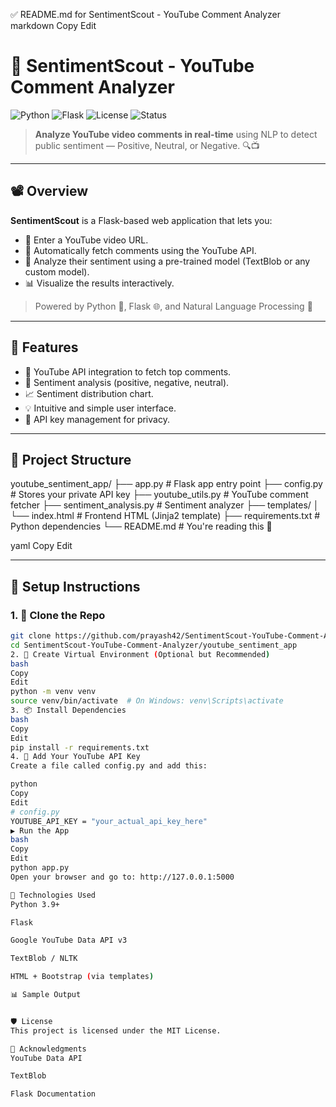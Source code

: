✅ README.md for SentimentScout - YouTube Comment Analyzer
markdown
Copy
Edit
# 🎯 SentimentScout - YouTube Comment Analyzer

![Python](https://img.shields.io/badge/Python-3.9%2B-blue.svg)
![Flask](https://img.shields.io/badge/Framework-Flask-lightgreen)
![License](https://img.shields.io/badge/License-MIT-yellow.svg)
![Status](https://img.shields.io/badge/Status-Active-brightgreen)

> **Analyze YouTube video comments in real-time** using NLP to detect public sentiment — Positive, Neutral, or Negative. 🔍📺

---

## 📽️ Overview

**SentimentScout** is a Flask-based web application that lets you:
- 🔑 Enter a YouTube video URL.
- 🧠 Automatically fetch comments using the YouTube API.
- 💬 Analyze their sentiment using a pre-trained model (TextBlob or any custom model).
- 📊 Visualize the results interactively.

> Powered by Python 🐍, Flask 🌐, and Natural Language Processing 🧠

---

## 🚀 Features

- 🎥 YouTube API integration to fetch top comments.
- 🤖 Sentiment analysis (positive, negative, neutral).
- 📈 Sentiment distribution chart.
- 💡 Intuitive and simple user interface.
- 🔐 API key management for privacy.

---

## 📁 Project Structure

youtube_sentiment_app/
├── app.py # Flask app entry point
├── config.py # Stores your private API key
├── youtube_utils.py # YouTube comment fetcher
├── sentiment_analysis.py # Sentiment analyzer
├── templates/
│ └── index.html # Frontend HTML (Jinja2 template)
├── requirements.txt # Python dependencies
└── README.md # You're reading this 🙂

yaml
Copy
Edit

---

## 🔧 Setup Instructions

### 1. 🧬 Clone the Repo

```bash
git clone https://github.com/prayash42/SentimentScout-YouTube-Comment-Analyzer.git
cd SentimentScout-YouTube-Comment-Analyzer/youtube_sentiment_app
2. 🐍 Create Virtual Environment (Optional but Recommended)
bash
Copy
Edit
python -m venv venv
source venv/bin/activate  # On Windows: venv\Scripts\activate
3. 📦 Install Dependencies
bash
Copy
Edit
pip install -r requirements.txt
4. 🔑 Add Your YouTube API Key
Create a file called config.py and add this:

python
Copy
Edit
# config.py
YOUTUBE_API_KEY = "your_actual_api_key_here"
▶️ Run the App
bash
Copy
Edit
python app.py
Open your browser and go to: http://127.0.0.1:5000

🧠 Technologies Used
Python 3.9+

Flask

Google YouTube Data API v3

TextBlob / NLTK

HTML + Bootstrap (via templates)

📊 Sample Output


🛡️ License
This project is licensed under the MIT License.

🙌 Acknowledgments
YouTube Data API

TextBlob

Flask Documentation

